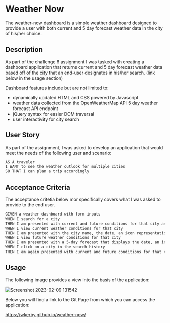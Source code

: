 # Weather Now
The weather-now dashboard is a simple weather dashboard designed to provide a user with both current and 5 day forecast weather data in the city of his/her choice.

## Description

As part of the challenge 6 assignment I was tasked with creating a dashboard application that returns current and 5 day forecast weather data based off of the city
that an end-user designates in his/her search. (link below in the usage section) 

Dashboard features include but are not limited to:

 - dynamically updated HTML and CSS powered by Javascript
 - weather data collected from the OpenWeatherMap API 5 day weather forecast API endpoint
 - jQuery syntax for easier DOM traversal
 - user interactivity for city search

## User Story

As part of the assignment, I was asked to develop an application that would meet the needs of the following user and scenario:

```md
AS A traveler
I WANT to see the weather outlook for multiple cities
SO THAT I can plan a trip accordingly
```

## Acceptance Criteria

The acceptance critetia below mor specifically covers what I was asked to provide to the end user.

```md
GIVEN a weather dashboard with form inputs
WHEN I search for a city
THEN I am presented with current and future conditions for that city and that city is added to the search history
WHEN I view current weather conditions for that city
THEN I am presented with the city name, the date, an icon representation of weather conditions, the temperature, the humidity, and the the wind speed
WHEN I view future weather conditions for that city
THEN I am presented with a 5-day forecast that displays the date, an icon representation of weather conditions, the temperature, the wind speed, and the humidity
WHEN I click on a city in the search history
THEN I am again presented with current and future conditions for that city
```

## Usage

The following image provides a view into the basis of the application:

![Screenshot 2023-02-09 131542](https://user-images.githubusercontent.com/101428715/217902490-71021cf3-c3b6-4230-b48c-73b2601f1aed.jpg)

Below you will find a link to the Git Page from which you can access the application:

https://wkerby.github.io/weather-now/
